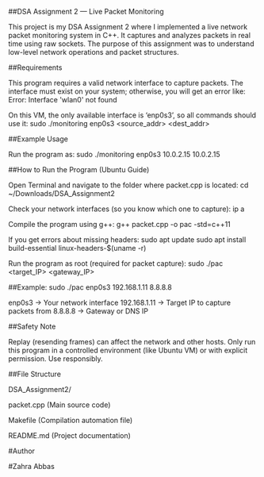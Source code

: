 ##DSA Assignment 2 — Live Packet Monitoring

This project is my DSA Assignment 2 where I implemented a live network packet monitoring system in C++. It captures and analyzes packets in real time using raw sockets. The purpose of this assignment was to understand low-level network operations and packet structures.

##Requirements

This program requires a valid network interface to capture packets.
The interface must exist on your system; otherwise, you will get an error like:
Error: Interface 'wlan0' not found

On this VM, the only available interface is ‘enp0s3’, so all commands should use it:
sudo ./monitoring enp0s3 <source_addr> <dest_addr>

##Example Usage

Run the program as:
sudo ./monitoring enp0s3 10.0.2.15 10.0.2.15

##How to Run the Program (Ubuntu Guide)

Open Terminal and navigate to the folder where packet.cpp is located:
cd ~/Downloads/DSA_Assignment2

Check your network interfaces (so you know which one to capture):
ip a

Compile the program using g++:
g++ packet.cpp -o pac -std=c++11

If you get errors about missing headers:
sudo apt update
sudo apt install build-essential linux-headers-$(uname -r)

Run the program as root (required for packet capture):
sudo ./pac <interface> <target_IP> <gateway_IP>

##Example:
sudo ./pac enp0s3 192.168.1.11 8.8.8.8

enp0s3 → Your network interface
192.168.1.11 → Target IP to capture packets from
8.8.8.8 → Gateway or DNS IP

##Safety Note

Replay (resending frames) can affect the network and other hosts.
Only run this program in a controlled environment (like Ubuntu VM) or with explicit permission.
Use responsibly.

##File Structure

DSA_Assignment2/

packet.cpp (Main source code)

Makefile (Compilation automation file)

README.md (Project documentation)

#Author

#Zahra Abbas

